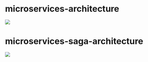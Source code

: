 # microservices-architecture

![](https://i.ibb.co/h8z7KYP/Untitled-Diagram-drawio-3.png)

# microservices-saga-architecture

![](https://i.ibb.co/qR3GLfh/microservices-saga-architecture-drawio-1.png)

